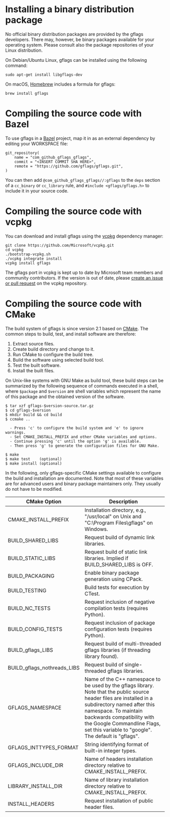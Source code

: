 # Installing a binary distribution package

No official binary distribution packages are provided by the gflags developers.
There may, however, be binary packages available for your operating system.
Please consult also the package repositories of your Linux distribution.

On Debian/Ubuntu Linux, gflags can be installed using the following command:

    sudo apt-get install libgflags-dev

On macOS, [Homebrew](https://brew.sh/) includes a formula for gflags:

    brew install gflags


# Compiling the source code with Bazel

To use gflags in a [Bazel](http://bazel.io) project, map it in as an external
dependency by editing your WORKSPACE file:

    git_repository(
        name = "com_github_gflags_gflags",
        commit = "<INSERT COMMIT SHA HERE>",
        remote = "https://github.com/gflags/gflags.git",
    )

You can then add `@com_github_gflags_gflags//:gflags` to the `deps` section of a
`cc_binary` or `cc_library` rule, and `#include <gflags/gflags.h>` to include it
in your source code.


# Compiling the source code with vcpkg

You can download and install gflags using the [vcpkg](https://github.com/Microsoft/vcpkg) dependency manager:

    git clone https://github.com/Microsoft/vcpkg.git
    cd vcpkg
    ./bootstrap-vcpkg.sh
    ./vcpkg integrate install
    vcpkg install gflags

The gflags port in vcpkg is kept up to date by Microsoft team members and community contributors. If the version is out of date, please [create an issue or pull request](https://github.com/Microsoft/vcpkg) on the vcpkg repository.


# Compiling the source code with CMake

The build system of gflags is since version 2.1 based on [CMake](http://cmake.org).
The common steps to build, test, and install software are therefore:

1. Extract source files.
2. Create build directory and change to it.
3. Run CMake to configure the build tree.
4. Build the software using selected build tool.
5. Test the built software.
6. Install the built files.

On Unix-like systems with GNU Make as build tool, these build steps can be
summarized by the following sequence of commands executed in a shell,
where ```$package``` and ```$version``` are shell variables which represent
the name of this package and the obtained version of the software.

    $ tar xzf gflags-$version-source.tar.gz
    $ cd gflags-$version
    $ mkdir build && cd build
    $ ccmake ..
    
      - Press 'c' to configure the build system and 'e' to ignore warnings.
      - Set CMAKE_INSTALL_PREFIX and other CMake variables and options.
      - Continue pressing 'c' until the option 'g' is available.
      - Then press 'g' to generate the configuration files for GNU Make.
    
    $ make
    $ make test    (optional)
    $ make install (optional)

In the following, only gflags-specific CMake settings available to
configure the build and installation are documented. Note that most of these
variables are for advanced users and binary package maintainers only.
They usually do not have to be modified.


CMake Option                | Description
--------------------------- | -------------------------------------------------------
CMAKE_INSTALL_PREFIX        | Installation directory, e.g., "/usr/local" on Unix and "C:\Program Files\gflags" on Windows.
BUILD_SHARED_LIBS           | Request build of dynamic link libraries.
BUILD_STATIC_LIBS           | Request build of static link libraries. Implied if BUILD_SHARED_LIBS is OFF.
BUILD_PACKAGING             | Enable binary package generation using CPack.
BUILD_TESTING               | Build tests for execution by CTest.
BUILD_NC_TESTS              | Request inclusion of negative compilation tests (requires Python).
BUILD_CONFIG_TESTS          | Request inclusion of package configuration tests (requires Python).
BUILD_gflags_LIBS           | Request build of multi-threaded gflags libraries (if threading library found).
BUILD_gflags_nothreads_LIBS | Request build of single-threaded gflags libraries.
GFLAGS_NAMESPACE            | Name of the C++ namespace to be used by the gflags library. Note that the public source header files are installed in a subdirectory named after this namespace. To maintain backwards compatibility with the Google Commandline Flags, set this variable to "google". The default is "gflags".
GFLAGS_INTTYPES_FORMAT      | String identifying format of built-in integer types.
GFLAGS_INCLUDE_DIR          | Name of headers installation directory relative to CMAKE_INSTALL_PREFIX.
LIBRARY_INSTALL_DIR         | Name of library installation directory relative to CMAKE_INSTALL_PREFIX.
INSTALL_HEADERS             | Request installation of public header files.

